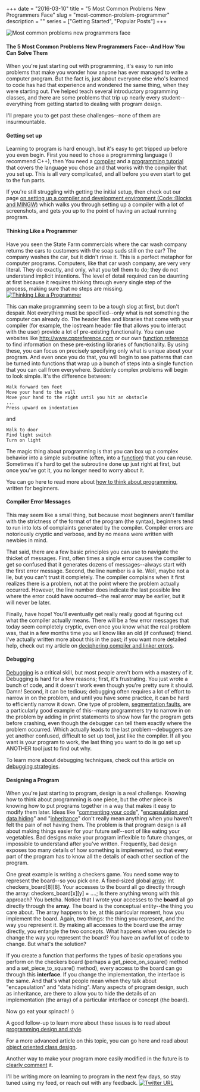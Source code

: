 +++ 
date = "2016-03-10"
title = "5 Most Common Problems New Programmers Face"
slug = "most-common-problem-programmer"
description = ""
series = ["Getting Started", "Popular Posts"]
+++

![Most common problems new programmers face](https://miro.medium.com/max/1000/1*cD5EV6t2hepUqOVZwRiqwQ.jpeg)  

#### The 5 Most Common Problems New Programmers Face--And How You Can Solve Them
When you're just starting out with programming, it's easy to run into problems that make you wonder how anyone has ever managed to write a computer program. But the fact is, just about everyone else who's learned to code has had that experience and wondered the same thing, when they were starting out. I've helped teach several introductory programming classes, and there are some problems that trip up nearly every student--everything from getting started to dealing with program design.  

I'll prepare you to get past these challenges--none of them are insurmountable.  

#### Getting set up
Learning to program is hard enough, but it's easy to get tripped up before you even begin. First you need to chose a programming language (I recommend C++), then You need a [compiler](https://www.cprogramming.com/compilers.html) and a [programming tutorial](https://www.cprogramming.com/tutorial.html) that covers the language you chose and that works with the compiler that you set up. This is all very complicated, and all before you even start to get to the fun parts.

If you're still struggling with getting the initial setup, then check out our page [on setting up a compiler and development environment (Code::Blocks and MINGW)](https://www.cprogramming.com/code_blocks/) which walks you through setting up a compiler with a lot of screenshots, and gets you up to the point of having an actual running program.

#### Thinking Like a Programmer
Have you seen the State Farm commercials where the car wash company returns the cars to customers with the soap suds still on the car? The company washes the car, but it didn't rinse it. This is a perfect metaphor for computer programs. Computers, like that car wash company, are very very literal. They do exactly, and only, what you tell them to do; they do not understand implicit intentions. The level of detail required can be daunting at first because it requires thinking through every single step of the process, making sure that no steps are missing.  
[![Thinking Like a Programmer](https://media.geeksforgeeks.org/wp-content/cdn-uploads/20200326191711/How-to-Think-Like-a-Programmer.png)](https://youtu.be/QaTx1J7ZeLY "Thinking Like a Programmer")  

This can make programming seem to be a tough slog at first, but don't despair. Not everything must be specified--only what is not something the computer can already do. The header files and libraries that come with your compiler (for example, the iostream header file that allows you to interact with the user) provide a lot of pre-existing functionality. You can use websites like http://www.cppreference.com or our own [function reference](https://www.cprogramming.com/function.html) to find information on these pre-existing libraries of functionality. By using these, you can focus on precisely specifying only what is unique about your program. And even once you do that, you will begin to see patterns that can be turned into functions that wrap up a bunch of steps into a single function that you can call from everywhere. Suddenly complex problems will begin to look simple. It's the difference between:  

```
Walk forward ten feet
Move your hand to the wall
Move your hand to the right until you hit an obstacle
...
Press upward on indentation

``` 
and  

```
Walk to door
Find light switch
Turn on light  
```

The magic thing about programming is that you can box up a complex behavior into a simple subroutine (often, into a [function](https://www.cprogramming.com/tutorial/lesson4.html)) that you can reuse. Sometimes it's hard to get the subroutine done up just right at first, but once you've got it, you no longer need to worry about it.  

You can go here to read more about [how to think about programming](https://www.cprogramming.com/tutorial/thinking.html), written for beginners.  

#### Compiler Error Messages
This may seem like a small thing, but because most beginners aren't familiar with the strictness of the format of the program (the syntax), beginners tend to run into lots of complaints generated by the compiler. Compiler errors are notoriously cryptic and verbose, and by no means were written with newbies in mind.  

That said, there are a few basic principles you can use to navigate the thicket of messages. First, often times a single error causes the compiler to get so confused that it generates dozens of messages--always start with the first error message. Second, the line number is a lie. Well, maybe not a lie, but you can't trust it completely. The compiler complains when it first realizes there is a problem, not at the point where the problem actually occurred. However, the line number does indicate the last possible line where the error could have occurred--the real error may be earlier, but it will never be later.  

Finally, have hope! You'll eventually get really really good at figuring out what the compiler actually means. There will be a few error messages that today seem completely cryptic, even once you know what the real problem was, that in a few months time you will know like an old (if confused) friend. I've actually written more about this in the past; if you want more detailed help, check out my article on [deciphering compiler and linker errors](https://www.cprogramming.com/tutorial/compiler_linker_errors.html).  

#### Debugging
[Debugging](https://www.cprogramming.com/debuggers.html) is a critical skill, but most people aren't born with a mastery of it. Debugging is hard for a few reasons; first, it's frustrating. You just wrote a bunch of code, and it doesn't work even though you're pretty sure it should. Damn! Second, it can be tedious; debugging often requires a lot of effort to narrow in on the problem, and until you have some practice, it can be hard to efficiently narrow it down. One type of problem, [segmentation faults](https://www.cprogramming.com/debugging/segfaults.html), are a particularly good example of this--many programmers try to narrow in on the problem by adding in print statements to show how far the program gets before crashing, even though the debugger can tell them exactly where the problem occurred. Which actually leads to the last problem--debuggers are yet another confused, difficult to set up tool, just like the compiler. If all you want is your program to work, the last thing you want to do is go set up ANOTHER tool just to find out why.  

To learn more about debugging techniques, check out this article on [debugging strategies](https://www.cprogramming.com/debugging/debugging_strategy.html).  

#### Designing a Program
When you're just starting to program, design is a real challenge. Knowing how to think about programming is one piece, but the other piece is knowing how to put programs together in a way that makes it easy to modify them later. Ideas like "[commenting your code](https://www.cprogramming.com/tutorial/comments.html)", "[encapsulation and data hiding](https://www.cprogramming.com/tutorial/lesson12.html)" and "[inheritance](https://www.cprogramming.com/tutorial/lesson19.html)" don't really mean anything when you haven't felt the pain of not having them. The problem is that program design is all about making things easier for your future self--sort of like eating your vegetables. Bad designs make your program inflexible to future changes, or impossible to understand after you've written. Frequently, bad design exposes too many details of how something is implemented, so that every part of the program has to know all the details of each other section of the program.  

One great example is writing a checkers game. You need some way to represent the board--so you pick one. A fixed-sized global [array](https://www.cprogramming.com/tutorial/lesson8.html): int checkers_board[8][8]. Your accesses to the board all go directly through the array: checkers_board[x][y] = ....; Is there anything wrong with this approach? You betcha. Notice that I wrote your accesses to the **board** all go directly through the **array**. The board is the conceptual entity--the thing you care about. The array happens to be, at this particular moment, how you implement the board. Again, two things: the thing you represent, and the way you represent it. By making all accesses to the board use the array directly, you entangle the two concepts. What happens when you decide to change the way you represent the board? You have an awful lot of code to change. But what's the solution?  

If you create a function that performs the types of basic operations you perform on the checkers board (perhaps a get_piece_on_square() method and a set_piece_to_square() method), every access to the board can go through this **interface**. If you change the implementation, the interface is the same. And that's what people mean when they talk about "encapsulation" and "data hiding". Many aspects of program design, such as inheritance, are there to allow you to hide the details of an implementation (the array) of a particular interface or concept (the board).  

Now go eat your spinach! :)  

A good follow-up to learn more about these issues is to read about [programming design and style](https://www.cprogramming.com/tutorial/programming-style-readability.html).  

For a more advanced article on this topic, you can go here and read about [object oriented class design](https://www.cprogramming.com/tutorial/class_design.html).  

Another way to make your program more easily modified in the future is to [clearly comment](https://www.cprogramming.com/tutorial/comments.html) it.  

I'll be writing more on learning to program in the next few days, so stay tuned using my feed, or reach out with any feedback. [![Twitter URL](https://img.shields.io/twitter/url/https/twitter.com/kamranahmedse.svg?style=social&label=Follow%20%40sohailsamii)](https://twitter.com/sohailsamii)